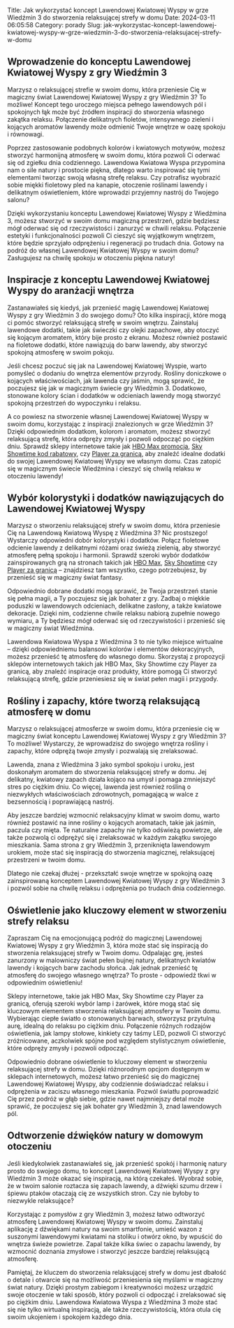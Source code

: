 Title: Jak wykorzystać koncept Lawendowej Kwiatowej Wyspy w grze Wiedźmin 3 do stworzenia relaksującej strefy w domu
Date: 2024-03-11 06:05:58
Category: porady
Slug: jak-wykorzystac-koncept-lawendowej-kwiatowej-wyspy-w-grze-wiedzmin-3-do-stworzenia-relaksujacej-strefy-w-domu

## Wprowadzenie do konceptu Lawendowej Kwiatowej Wyspy z gry Wiedźmin 3

Marzysz o relaksującej strefie w swoim domu, która przeniesie Cię w magiczny świat Lawendowej Kwiatowej Wyspy z gry Wiedźmin 3? To możliwe! Koncept tego uroczego miejsca pełnego lawendowych pól i spokojnych łąk może być źródłem inspiracji do stworzenia własnego zakątka relaksu. Połączenie delikatnych fioletów, intensywnego zieleni i kojących aromatów lawendy może odmienić Twoje wnętrze w oazę spokoju i równowagi.

Poprzez zastosowanie podobnych kolorów i kwiatowych motywów, możesz stworzyć harmonijną atmosferę w swoim domu, która pozwoli Ci oderwać się od zgiełku dnia codziennego. Lawendowa Kwiatowa Wyspa przypomina nam o sile natury i prostocie piękna, dlatego warto inspirować się tymi elementami tworząc swoją własną strefę relaksu. Czy potrafisz wyobrazić sobie miękki fioletowy pled na kanapie, otoczenie roślinami lawendy i delikatnym oświetleniem, które wprowadzi przyjemny nastrój do Twojego salonu?

Dzięki wykorzystaniu konceptu Lawendowej Kwiatowej Wyspy z Wiedźmina 3, możesz stworzyć w swoim domu magiczną przestrzeń, gdzie będziesz mógł oderwać się od rzeczywistości i zanurzyć w chwili relaksu. Połączenie estetyki i funkcjonalności pozwoli Ci cieszyć się wyjątkowym wnętrzem, które będzie sprzyjało odprężeniu i regeneracji po trudach dnia. Gotowy na podróż do własnej Lawendowej Kwiatowej Wyspy w swoim domu? Zasługujesz na chwilę spokoju w otoczeniu piękna natury!


## Inspiracje z konceptu Lawendowej Kwiatowej Wyspy do aranżacji wnętrza

Zastanawiałeś się kiedyś, jak przenieść magię Lawendowej Kwiatowej Wyspy z gry Wiedźmin 3 do swojego domu? Oto kilka inspiracji, które mogą ci pomóc stworzyć relaksującą strefę w swoim wnętrzu. Zainstaluj lawendowe dodatki, takie jak świeczki czy olejki zapachowe, aby otoczyć się kojącym aromatem, który bije prosto z ekranu. Możesz również postawić na fioletowe dodatki, które nawiązują do barw lawendy, aby stworzyć spokojną atmosferę w swoim pokoju.

Jeśli chcesz poczuć się jak na Lawendowej Kwiatowej Wyspie, warto pomyśleć o dodaniu do wnętrza elementów przyrody. Rośliny doniczkowe o kojących właściwościach, jak lawenda czy jaśmin, mogą sprawić, że poczujesz się jak w magicznym świecie gry Wiedźmin 3. Dodatkowo, stonowane kolory ścian i dodatków w odcieniach lawendy mogą stworzyć spokojną przestrzeń do wypoczynku i relaksu.

A co powiesz na stworzenie własnej Lawendowej Kwiatowej Wyspy w swoim domu, korzystając z inspiracji znalezionych w grze Wiedźmin 3? Dzięki odpowiednim dodatkom, kolorom i aromatom, możesz stworzyć relaksującą strefę, która odpręży zmysły i pozwoli odpocząć po ciężkim dniu. Sprawdź sklepy internetowe takie jak [HBO Max promocja](https://huisartsenpost-hoorn.nl/5-popularnych-filmow-familijnych-na-platformach-streamingowych-ktore-warto-obejrzec), [Sky Showtime kod rabatowy](https://design-onweb.nl/zaawansowane-technologie-w-produkcji-filmow-historycznych-odzwierciedlenie-historycznego-realizmu-w-efektach-specjalnych), czy [Player za granicą](https://design-onweb.nl/najlepszy-vpn-dla-pracy-zdalnej-jak-wykorzystac-wirtualna-siec-prywatna-do-bezpiecznych-zakupow-online), aby znaleźć idealne dodatki do swojej Lawendowej Kwiatowej Wyspy we własnym domu. Czas zatopić się w magicznym świecie Wiedźmina i cieszyć się chwilą relaksu w otoczeniu lawendy!


## Wybór kolorystyki i dodatków nawiązujących do Lawendowej Kwiatowej Wyspy

Marzysz o stworzeniu relaksującej strefy w swoim domu, która przeniesie Cię na Lawendową Kwiatową Wyspę z Wiedźmina 3? Nic prostszego! Wystarczy odpowiedni dobór kolorystyki i dodatków. Połącz fioletowe odcienie lawendy z delikatnymi różami oraz świeżą zielenią, aby stworzyć atmosferę pełną spokoju i harmonii. Sprawdź szeroki wybór dodatków zainspirowanych grą na stronach takich jak [HBO Max](https://scmkiezen.nl/pojedynek-psychologiczny-analiza-najnowszych-filmow-o-porwaniach-i-ich-wpyw-na-psychike-widzow), [Sky Showtime](https://bibliotheek-amstelveen.nl/trendy-w-komedii-romantycznej-ogromna-popularnosc-romcomow-w-serwisach-streamingowych) czy [Player za granicą](https://pegzmassagepedicuresalon.nl/temat-artykuu-rewolucja-streamingu-dla-seniorow-jak-nowoczesne-platformy-zmieniaja-sposob-ogladania-seriali-w-starszym-wieku) – znajdziesz tam wszystko, czego potrzebujesz, by przenieść się w magiczny świat fantasy.

Odpowiednio dobrane dodatki mogą sprawić, że Twoja przestrzeń stanie się pełna magii, a Ty poczujesz się jak bohater z gry. Zadbaj o miękkie poduszki w lawendowych odcieniach, delikatne zasłony, a także kwiatowe dekoracje. Dzięki nim, codzienne chwile relaksu nabiorą zupełnie nowego wymiaru, a Ty będziesz mógł oderwać się od rzeczywistości i przenieść się w magiczny świat Wiedźmina.

Lawendowa Kwiatowa Wyspa z Wiedźmina 3 to nie tylko miejsce wirtualne – dzięki odpowiedniemu balansowi kolorów i elementów dekoracyjnych, możesz przenieść tę atmosferę do własnego domu. Skorzystaj z propozycji sklepów internetowych takich jak HBO Max, Sky Showtime czy Player za granicą, aby znaleźć inspiracje oraz produkty, które pomogą Ci stworzyć relaksującą strefę, gdzie przeniesiesz się w świat pełen magii i przygody.


## Rośliny i zapachy, które tworzą relaksującą atmosferę w domu

Marzysz o relaksującej atmosferze w swoim domu, która przeniesie cię w magiczny świat konceptu Lawendowej Kwiatowej Wyspy z gry Wiedźmin 3? To możliwe! Wystarczy, że wprowadzisz do swojego wnętrza rośliny i zapachy, które odprężą twoje zmysły i pozwalają się zrelaksować.

Lawenda, znana z Wiedźmina 3 jako symbol spokoju i uroku, jest doskonałym aromatem do stworzenia relaksującej strefy w domu. Jej delikatny, kwiatowy zapach działa kojąco na umysł i pomaga zmniejszyć stres po ciężkim dniu. Co więcej, lawenda jest również rośliną o niezwykłych właściwościach zdrowotnych, pomagającą w walce z bezsennością i poprawiającą nastrój.

Aby jeszcze bardziej wzmocnić relaksacyjny klimat w swoim domu, warto również postawić na inne rośliny o kojących aromatach, takie jak jaśmin, paczula czy mięta. Te naturalne zapachy nie tylko odświeżą powietrze, ale także pozwolą ci odprężyć się i zrelaksować w każdym zakątku swojego mieszkania. Sama strona z gry Wiedźmin 3, przeniknięta lawendowym urokiem, może stać się inspiracją do stworzenia magicznej, relaksującej przestrzeni w twoim domu.

Dlatego nie czekaj dłużej - przekształć swoje wnętrze w spokojną oazę zainspirowaną konceptem Lawendowej Kwiatowej Wyspy z gry Wiedźmin 3 i pozwól sobie na chwilę relaksu i odprężenia po trudach dnia codziennego.


## Oświetlenie jako kluczowy element w stworzeniu strefy relaksu

Zapraszam Cię na emocjonującą podróż do magicznej Lawendowej Kwiatowej Wyspy z gry Wiedźmin 3, która może stać się inspiracją do stworzenia relaksującej strefy w Twoim domu. Odpalając grę, jesteś zanurzony w malowniczy świat pełen bujnej natury, delikatnych kwiatów lawendy i kojących barw zachodu słońca. Jak jednak przenieść tę atmosferę do swojego własnego wnętrza? To proste - odpowiedź tkwi w odpowiednim oświetleniu!

Sklepy internetowe, takie jak HBO Max, Sky Showtime czy Player za granicą, oferują szeroki wybór lamp i żarówek, które mogą stać się kluczowym elementem stworzenia relaksującej atmosfery w Twoim domu. Wybierając ciepłe światło o stonowanych barwach, stworzysz przytulną aurę, idealną do relaksu po ciężkim dniu. Połączenie różnych rodzajów oświetlenia, jak lampy stołowe, kinkiety czy taśmy LED, pozwoli Ci stworzyć zróżnicowane, aczkolwiek spójne pod względem stylistycznym oświetlenie, które odpręży zmysły i pozwoli odpocząć.

Odpowiednio dobrane oświetlenie to kluczowy element w stworzeniu relaksującej strefy w domu. Dzięki różnorodnym opcjom dostępnym w sklepach internetowych, możesz łatwo przenieść się do magicznej Lawendowej Kwiatowej Wyspy, aby codziennie doświadczać relaksu i odprężenia w zaciszu własnego mieszkania. Pozwól światłu poprowadzić Cię przez podróż w głąb siebie, gdzie nawet najmniejszy detal może sprawić, że poczujesz się jak bohater gry Wiedźmin 3, znad lawendowych pól.


## Odtworzenie dźwięków natury w domowym otoczeniu

Jeśli kiedykolwiek zastanawiałeś się, jak przenieść spokój i harmonię natury prosto do swojego domu, to koncept Lawendowej Kwiatowej Wyspy z gry Wiedźmin 3 może okazać się inspiracją, na którą czekałeś. Wyobraź sobie, że w twoim salonie roztacza się zapach lawendy, a dźwięki szumu drzew i śpiewu ptaków otaczają cię ze wszystkich stron. Czy nie byłoby to niezwykle relaksujące?

Korzystając z pomysłów z gry Wiedźmin 3, możesz łatwo odtworzyć atmosferę Lawendowej Kwiatowej Wyspy w swoim domu. Zainstaluj aplikację z dźwiękami natury na swoim smartfonie, umieść wazon z suszonymi lawendowymi kwiatami na stoliku i otwórz okno, by wpuścić do wnętrza świeże powietrze. Zapal także kilka świec o zapachu lawendy, by wzmocnić doznania zmysłowe i stworzyć jeszcze bardziej relaksującą atmosferę.

Pamiętaj, że kluczem do stworzenia relaksującej strefy w domu jest dbałość o detale i otwarcie się na możliwość przeniesienia się myślami w magiczny świat natury. Dzięki prostym zabiegom i kreatywności możesz urządzić swoje otoczenie w taki sposób, który pozwoli ci odpocząć i zrelaksować się po ciężkim dniu. Lawendowa Kwiatowa Wyspa z Wiedźmina 3 może stać się nie tylko wirtualną inspiracją, ale także rzeczywistością, która otula cię swoim ukojeniem i spokojem każdego dnia.
